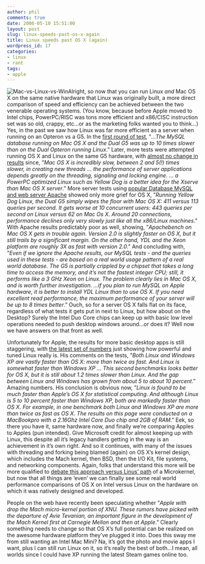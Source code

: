 ```yaml
---
author: phil
comments: true
date: 2006-05-10 15:51:00
layout: post
slug: linux-speeds-past-os-x-again
title: Linux speeds past OS X (again)
wordpress_id: 17
categories:
- linux
- rant
tags:
- apple
---
```


![Mac-vs-Linux-vs-Win](http://fak3r.com/wp-content/uploads/2006/06/mac-vs-linux-vs-win.jpg)Alright, so now that you can run Linux _and_ Mac OS X on the same native hardware that Linux was originally built, a more direct comparison of speed and efficiency can be achieved between the two venerable operating systems.  (You know, because before Apple moved to Intel chips, PowerPC/RISC was tons more efficient and x86/CISC instruction set was so old, crappy, etc…or as the marketing folks wanted you to think…)  Yes, in the past we saw how Linux was far more efficient as a server when running on an Opteron vs a G5.  In the [first round of test](http://www.anandtech.com/mac/showdoc.aspx?i=2436&p=8), ”_…The MySQL database running on Mac OS X and the Dual G5 was up to 10 times slower than on the Dual Opteron running Linux_.”  Later, more tests were attempted running OS X and Linux on the same G5 hardware, with [almost no change in results](http://www.anandtech.com/mac/showdoc.aspx?i=2436&p=8) since, ”_Mac OS X is incredibly slow, between 2 and 5(!) times slower, in creating new threads … the performance of server applications depends greatly on the threading, signaling and locking engine. … a PowerPC optimized Linux such as Yellow Dog is a better idea for the Xserve than Mac OS X server_.”  More server tests using [popular Database MySQL and web server Apache](http://www.anandtech.com/mac/showdoc.aspx?i=2520) showed only more grief for OS X, ”_Running Yellow Dog Linux, the Dual G5 simply wipes the floor with Mac OS X: 411 versus 113 queries per second. It gets worse at 10 concurrent users: 443 queries per second on Linux versus 62 on Mac Os X. Around 20 connections, performance declines only very slowly just like all the x86/Linux machines_.”  With Apache results predictably poor as well, showing, ”_Apachebench on Mac OS X gets in trouble again. Version 2.0 is slightly faster on OS X, but it still trails by a significant margin. On the other hand, YDL and the Xeon platform are roughly 3X as fast with version 2.0_.”  And concluding with, ”_Even if we ignore the Apache results, our MySQL tests - and the queries used in these tests - are based on a real world usage pattern of a real world database. The G5 is partially crippled by a chipset that takes a long time to access the memory, and it’s not the fastest integer CPU; still, it performs like a 3 GHz Xeon on Linux. The problem clearly lies in Mac OS X, and is worth further investigation. …if you plan to run MySQL on Apple hardware, it is better to install YDL Linux than to use OS X. If you need excellent read performance, the maximum performance of your server will be up to 8 times better_.”  Ouch, so for a server OS X falls flat on its face, regardless of what tests it gets put in next to Linux, but how about on the Desktop?  Surely the Intel Duo Core chips can keep up with basic low level operations needed to push desktop windows around…or does it?  Well now we have answers on that front as well.

Unfortunately for Apple, the results for more basic desktop apps is still staggering, with [the latest set of numbers](http://sekhon.berkeley.edu/macosx/intel.html)  just showing how powerful and tuned Linux really is.  His comments on the tests, ”_Both Linux and Windows XP are vastly faster than OS X: more than twice as fast. And Linux is somewhat faster than Windows XP … This second benchmarks looks better for OS X, but it is still about 1.2 times slower than Linux. And the gap between Linux and Windows has grown from about 5 to about 10 percent_.”  Amazing numbers.  His conclusion is obvious now, ”_Linux is found to be much faster than Apple’s OS X for statistical computing. And although Linux is 5 to 10 percent faster than Windows XP, both are markedly faster than OS X. For example, in one benchmark both  Linux and Windows XP are more than twice as fast as OS X. The results on this page were conducted on a MacBookpro with a 2.16Ghz Intel Core Duo chip and 2GB of RAM_.”  Eek, so there you have it, same hardware now, and finally we’re comparing Apples to Apples (pun intended).  Give Microsoft credit for almost keeping up with Linux, this despite all it’s legacy handlers getting in the way is an achievement in it’s own right.  And so it continues, with many of the issues with threading and forking being blamed (again) on OS X’s kernel design, which includes the Mach kernel, then BSD, then the I/O Kit, file systems, and networking components.  Again, folks that understand this more will be more qualified to [debate this approach versus Linus’ path](http://www.realworldtech.com/forums/index.cfm?action=detail&PostNum=4342&Thread=12&entryID=66630&roomID=11) of a Microkernel, but now that all things are ‘even’ we can finally see some real world performance comparisons of OS X on Intel versus Linux on the hardware on which it was natively designed and developed.

People on the web have recently been speculating whether ”_Apple with drop the Mach micro-kernel portion of XNU. These rumors have picked with the departure of Avie Tevanian, an important figure in the development of the Mach Kernel first at Carnegie Mellon and then at Apple_.”  Clearly something needs to change so that OS X’s full potential can be realized on the awesome hardware platform they’ve plugged it into.  Does this sway me from still wanting an Intel Mac Mini?  Na, it’s got the photo and movie apps I want, plus I can still run Linux on it, so it’s really the best of both…I mean, all worlds since I could have XP running the latest Steam games online too.

